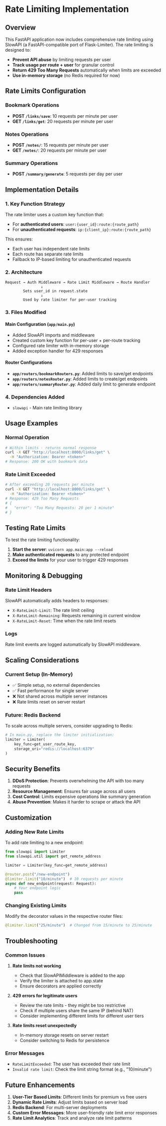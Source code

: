 # Rate Limiting Implementation

## Overview

This FastAPI application now includes comprehensive rate limiting using SlowAPI (a FastAPI-compatible port of Flask-Limiter). The rate limiting is designed to:

- **Prevent API abuse** by limiting requests per user
- **Track usage per route + user** for granular control
- **Return 429 Too Many Requests** automatically when limits are exceeded
- **Use in-memory storage** (no Redis required for now)

## Rate Limits Configuration

### Bookmark Operations
- **POST `/links/save`**: 10 requests per minute per user
- **GET `/links/get`**: 20 requests per minute per user

### Notes Operations  
- **POST `/notes/`**: 15 requests per minute per user
- **GET `/notes/`**: 20 requests per minute per user

### Summary Operations
- **POST `/summary/generate`**: 5 requests per day per user

## Implementation Details

### 1. Key Function Strategy
The rate limiter uses a custom key function that:
- For **authenticated users**: `user:{user_id}:route:{route_path}`
- For **unauthenticated requests**: `ip:{client_ip}:route:{route_path}`

This ensures:
- Each user has independent rate limits
- Each route has separate rate limits
- Fallback to IP-based limiting for unauthenticated requests

### 2. Architecture

```
Request → Auth Middleware → Rate Limit Middleware → Route Handler
                ↓
        Sets user_id in request.state
                ↓
        Used by rate limiter for per-user tracking
```

### 3. Files Modified

#### Main Configuration (`app/main.py`)
- Added SlowAPI imports and middleware
- Created custom key function for per-user + per-route tracking
- Configured rate limiter with in-memory storage
- Added exception handler for 429 responses

#### Router Configurations
- **`app/routers/bookmarkRouters.py`**: Added limits to save/get endpoints
- **`app/routers/notesRouter.py`**: Added limits to create/get endpoints  
- **`app/routers/summaryRouter.py`**: Added daily limit to generate endpoint

### 4. Dependencies Added
- `slowapi` - Main rate limiting library

## Usage Examples

### Normal Operation
```bash
# Within limits - returns normal response
curl -X GET "http://localhost:8000/links/get" \
  -H "Authorization: Bearer <token>"
# Response: 200 OK with bookmark data
```

### Rate Limit Exceeded
```bash
# After exceeding 20 requests per minute
curl -X GET "http://localhost:8000/links/get" \
  -H "Authorization: Bearer <token>"
# Response: 429 Too Many Requests
# {
#   "error": "Too Many Requests: 20 per 1 minute"
# }
```

## Testing Rate Limits

To test the rate limiting functionality:

1. **Start the server**: `uvicorn app.main:app --reload`
2. **Make authenticated requests** to any protected endpoint
3. **Exceed the limits** for your user to trigger 429 responses

## Monitoring & Debugging

### Rate Limit Headers
SlowAPI automatically adds headers to responses:
- `X-RateLimit-Limit`: The rate limit ceiling
- `X-RateLimit-Remaining`: Requests remaining in current window
- `X-RateLimit-Reset`: Time when the rate limit resets

### Logs
Rate limit events are logged automatically by SlowAPI middleware.

## Scaling Considerations

### Current Setup (In-Memory)
- ✅ Simple setup, no external dependencies
- ✅ Fast performance for single server
- ❌ Not shared across multiple server instances
- ❌ Rate limits reset on server restart

### Future: Redis Backend
To scale across multiple servers, consider upgrading to Redis:

```python
# In main.py, replace the limiter initialization:
limiter = Limiter(
    key_func=get_user_route_key,
    storage_uri="redis://localhost:6379"
)
```

## Security Benefits

1. **DDoS Protection**: Prevents overwhelming the API with too many requests
2. **Resource Management**: Ensures fair usage across all users
3. **Cost Control**: Limits expensive operations like summary generation
4. **Abuse Prevention**: Makes it harder to scrape or attack the API

## Customization

### Adding New Rate Limits
To add rate limiting to a new endpoint:

```python
from slowapi import Limiter
from slowapi.util import get_remote_address

limiter = Limiter(key_func=get_remote_address)

@router.post("/new-endpoint")
@limiter.limit("10/minute")  # 10 requests per minute
async def new_endpoint(request: Request):
    # Your endpoint logic
    pass
```

### Changing Existing Limits
Modify the decorator values in the respective router files:

```python
@limiter.limit("25/minute")  # Changed from 15/minute to 25/minute
```

## Troubleshooting

### Common Issues

1. **Rate limits not working**
   - Check that SlowAPIMiddleware is added to the app
   - Verify the limiter is attached to app.state
   - Ensure decorators are applied correctly

2. **429 errors for legitimate users**
   - Review the rate limits - they might be too restrictive
   - Check if multiple users share the same IP (behind NAT)
   - Consider implementing different limits for different user tiers

3. **Rate limits reset unexpectedly**
   - In-memory storage resets on server restart
   - Consider switching to Redis for persistence

### Error Messages
- `RateLimitExceeded`: The user has exceeded their rate limit
- `Invalid rate limit`: Check the limit string format (e.g., "10/minute")

## Future Enhancements

1. **User-Tier Based Limits**: Different limits for premium vs free users
2. **Dynamic Rate Limits**: Adjust limits based on server load
3. **Redis Backend**: For multi-server deployments
4. **Custom Error Messages**: More user-friendly rate limit error responses
5. **Rate Limit Analytics**: Track and analyze rate limit patterns 
